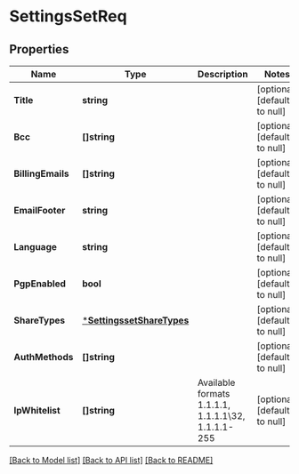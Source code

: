 # SettingsSetReq

## Properties
Name | Type | Description | Notes
------------ | ------------- | ------------- | -------------
**Title** | **string** |  | [optional] [default to null]
**Bcc** | **[]string** |  | [optional] [default to null]
**BillingEmails** | **[]string** |  | [optional] [default to null]
**EmailFooter** | **string** |  | [optional] [default to null]
**Language** | **string** |  | [optional] [default to null]
**PgpEnabled** | **bool** |  | [optional] [default to null]
**ShareTypes** | [***SettingssetShareTypes**](settingsset_share_types.md) |  | [optional] [default to null]
**AuthMethods** | **[]string** |  | [optional] [default to null]
**IpWhitelist** | **[]string** | Available formats 1.1.1.1, 1.1.1.1\\32, 1.1.1.1-255 | [optional] [default to null]

[[Back to Model list]](../README.md#documentation-for-models) [[Back to API list]](../README.md#documentation-for-api-endpoints) [[Back to README]](../README.md)


